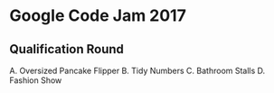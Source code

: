 # Google Code Jam 2017


Qualification Round
-------------------

A.  Oversized Pancake Flipper
B.  Tidy Numbers
C.  Bathroom Stalls
D.  Fashion Show


